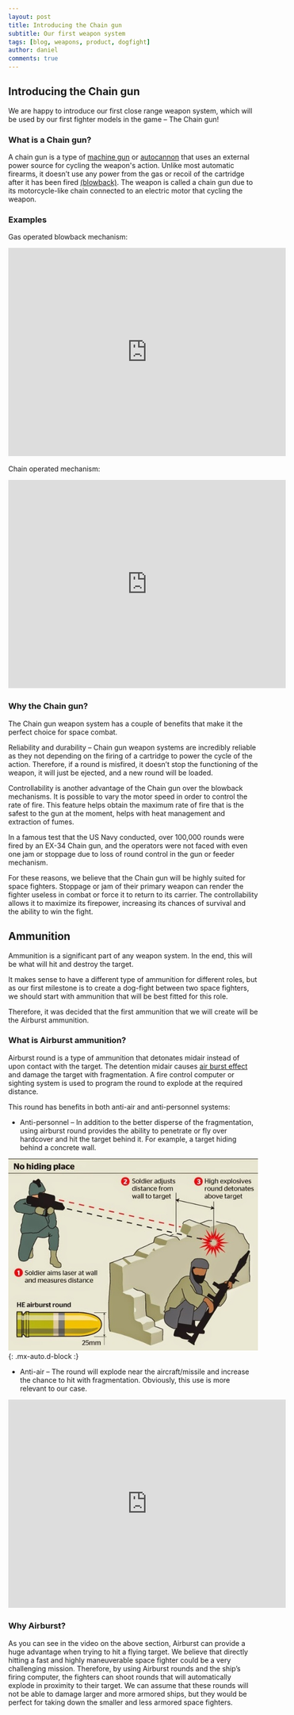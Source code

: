 ```yaml
---
layout: post
title: Introducing the Chain gun
subtitle: Our first weapon system
tags: [blog, weapons, product, dogfight]
author: daniel
comments: true
---
```


## Introducing the Chain gun

We are happy to introduce our first close range weapon system, which will be used by our first fighter models in the game – The Chain gun!

### What is a Chain gun?

A chain gun is a type of [machine gun]( https://en.wikipedia.org/wiki/Machine_gun) or [autocannon](https://en.wikipedia.org/wiki/Autocannon) that uses an external power source for cycling the weapon's action. Unlike most automatic firearms, it doesn’t use any power from the gas or recoil of the cartridge after it has been fired [(blowback)]( https://en.wikipedia.org/wiki/Blowback_(firearms)). The weapon is called a chain gun due to its motorcycle-like chain connected to an electric motor that cycling the weapon.

### Examples

Gas operated blowback mechanism:

<iframe width="560" height="420" src="https://www.youtube-nocookie.com/embed/60ksyOJyOZg" frameborder="0" allowfullscreen>
</iframe>


Chain operated mechanism:

<iframe width="560" height="420" src="https://www.youtube-nocookie.com/embed/CAqWpfMApIs" frameborder="0" allowfullscreen></iframe>

### Why the Chain gun?

The Chain gun weapon system has a couple of benefits that make it the perfect choice for space combat. 

Reliability and durability – Chain gun weapon systems are incredibly reliable as they not depending on the firing of a cartridge to power the cycle of the action. Therefore, if a round is misfired, it doesn’t stop the functioning of the weapon, it will just be ejected, and a new round will be loaded.

Controllability is another advantage of the Chain gun over the blowback mechanisms.  It is possible to vary the motor speed in order to control the rate of fire. This feature helps obtain the maximum rate of fire that is the safest to the gun at the moment, helps with heat management and extraction of fumes. 

In a famous test that the US Navy conducted, over 100,000 rounds were fired by an EX-34 Chain gun, and the operators were not faced with even one jam or stoppage due to loss of round control in the gun or feeder mechanism. 

For these reasons, we believe that the Chain gun will be highly suited for space fighters. Stoppage or jam of their primary weapon can render the fighter useless in combat or force it to return to its carrier. The controllability allows it to maximize its firepower, increasing its chances of survival and the ability to win the fight. 

## Ammunition 

Ammunition is a significant part of any weapon system. In the end, this will be what will hit and destroy the target.

It makes sense to have a different type of ammunition for different roles, but as our first milestone is to create a dog-fight between two space fighters, we should start with ammunition that will be best fitted for this role.

Therefore, it was decided that the first ammunition that we will create will be the Airburst ammunition. 

### What is Airburst ammunition?

Airburst round is a type of ammunition that detonates midair instead of upon contact with the target. The detention midair causes [air burst effect](https://en.wikipedia.org/wiki/Air_burst) and damage the target with fragmentation. A fire control computer or sighting system is used to program the round to explode at the required distance.

This round has benefits in both anti-air and anti-personnel systems:

- Anti-personnel – In addition to the better disperse of the fragmentation, using airburst round provides the ability to penetrate or fly over hardcover and hit the target behind it. For example, a target hiding behind a concrete wall. 

![Airbust](/assets/img/airburst.jpg){: .mx-auto.d-block :}

- Anti-air – The round will explode near the aircraft/missile and increase the chance to hit with fragmentation.  Obviously, this use is more relevant to our case. 

<iframe width="560" height="420" src="https://www.youtube-nocookie.com/embed/bdwjcayPuag" frameborder="0" allowfullscreen></iframe>

### Why Airburst?

As you can see in the video on the above section, Airburst can provide a huge advantage when trying to hit a flying target. We believe that directly hitting a fast and highly maneuverable space fighter could be a very challenging mission. Therefore, by using Airburst rounds and the ship’s firing computer, the fighters can shoot rounds that will automatically explode in proximity to their target. We can assume that these rounds will not be able to damage larger and more armored ships, but they would be perfect for taking down the smaller and less armored space fighters. 


